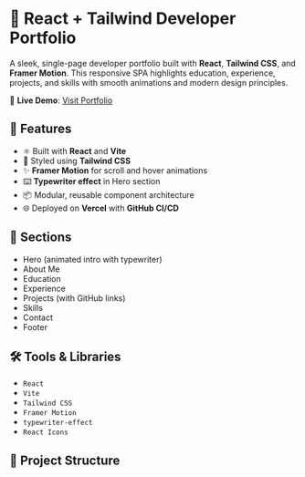 # 💼 React + Tailwind Developer Portfolio

A sleek, single-page developer portfolio built with **React**, **Tailwind CSS**, and **Framer Motion**. This responsive SPA highlights education, experience, projects, and skills with smooth animations and modern design principles.

🔗 **Live Demo**: [Visit Portfolio](https://portfolio-beta-sage-gu0ldoi0ho.vercel.app/)

## 🚀 Features

- ⚛️ Built with **React** and **Vite**
- 🎨 Styled using **Tailwind CSS**
- ✨ **Framer Motion** for scroll and hover animations
- ⌨️ **Typewriter effect** in Hero section
- 📦 Modular, reusable component architecture
- 🌐 Deployed on **Vercel** with **GitHub CI/CD**

## 🧩 Sections

- Hero (animated intro with typewriter)
- About Me
- Education
- Experience
- Projects (with GitHub links)
- Skills
- Contact
- Footer

## 🛠️ Tools & Libraries

- `React`  
- `Vite`  
- `Tailwind CSS`  
- `Framer Motion`  
- `typewriter-effect`  
- `React Icons`

## 📂 Project Structure

